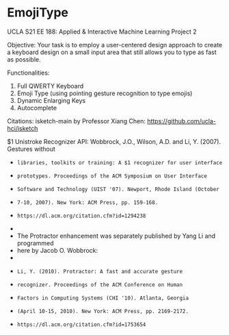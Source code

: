 # EmojiType

UCLA S21 EE 188: Applied & Interactive Machine Learning Project 2

Objective: Your task is to employ a user-centered design approach to create a keyboard design on a small input area that still allows you to type as fast as possible.

Functionalities:

1. Full QWERTY Keyboard
2. Emoji Type (using pointing gesture recognition to type emojis)
3. Dynamic Enlarging Keys
4. Autocomplete

Citations: 
isketch-main by Professor Xiang Chen: https://github.com/ucla-hci/isketch

$1 Unistroke Recognizer API: 
Wobbrock, J.O., Wilson, A.D. and Li, Y. (2007). Gestures without
 *     libraries, toolkits or training: A $1 recognizer for user interface
 *     prototypes. Proceedings of the ACM Symposium on User Interface
 *     Software and Technology (UIST '07). Newport, Rhode Island (October
 *     7-10, 2007). New York: ACM Press, pp. 159-168.
 *     https://dl.acm.org/citation.cfm?id=1294238
 *
 * The Protractor enhancement was separately published by Yang Li and programmed
 * here by Jacob O. Wobbrock:
 *
 *     Li, Y. (2010). Protractor: A fast and accurate gesture
 *     recognizer. Proceedings of the ACM Conference on Human
 *     Factors in Computing Systems (CHI '10). Atlanta, Georgia
 *     (April 10-15, 2010). New York: ACM Press, pp. 2169-2172.
 *     https://dl.acm.org/citation.cfm?id=1753654
 
